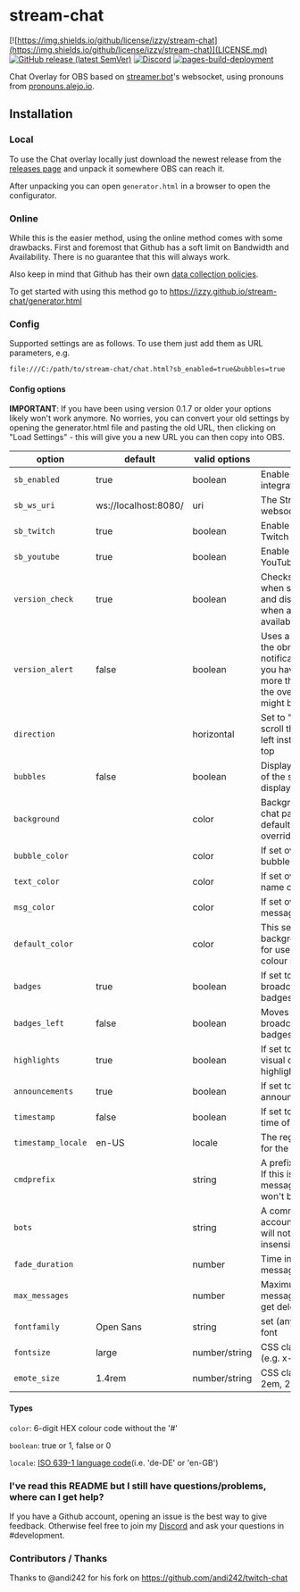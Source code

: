 # stream-chat

[![https://img.shields.io/github/license/izzy/stream-chat](https://img.shields.io/github/license/izzy/stream-chat)](LICENSE.md)
[![GitHub release (latest SemVer)](https://img.shields.io/github/v/release/izzy/stream-chat)](https://github.com/izzy/stream-chat/releases)
[![Discord](https://img.shields.io/discord/402126550004269073?color=7289DA&label=discord)](https://discord.com/invite/yRTM7H2tek)
[![pages-build-deployment](https://github.com/izzy/stream-chat/actions/workflows/pages/pages-build-deployment/badge.svg?branch=main&name=Pages%20Build)](https://izzy.github.io/stream-chat/)

Chat Overlay for OBS based on [streamer.bot](https://streamer.bot/)'s websocket, using pronouns from [pronouns.alejo.io](https://pronouns.alejo.io/).

## Installation

### Local

To use the Chat overlay locally just download the newest release from the [releases page](https://github.com/izzy/stream-chat/releases/) and unpack it somewhere OBS can reach it.

After unpacking you can open `generator.html` in a browser to open the configurator.

### Online

While this is the easier method, using the online method comes with some drawbacks. First and foremost that Github has a soft limit on Bandwidth and Availability. There is no guarantee that this will always work.

Also keep in mind that Github has their own [data collection policies](https://docs.github.com/en/pages/getting-started-with-github-pages/about-github-pages#data-collection).

To get started with using this method go to https://izzy.github.io/stream-chat/generator.html 

### Config

Supported settings are as follows. To use them just add them as URL parameters, e.g.

```
file:///C:/path/to/stream-chat/chat.html?sb_enabled=true&bubbles=true
```

#### Config options

**IMPORTANT**: If you have been using version 0.1.7 or older your options likely won't work anymore. No worries, you can convert your old settings by opening the generator.html file and pasting the old URL, then clicking on "Load Settings" - this will give you a new URL you can then copy into OBS.


| option             | default              | valid options | description                                                                                    | example                          |
|--------------------|----------------------|---------------|------------------------------------------------------------------------------------------------|----------------------------------|
| `sb_enabled`       | true                 | boolean       | Enable Streamer.Bot integration                                                                | `sb_enabled=true`                |
| `sb_ws_uri`        | ws://localhost:8080/ | uri           | The Streamer.Bot's local websocket URL                                                         | `ws_uri=ws://localhost:8080/`    |
| `sb_twitch`        | true                 | boolean       | Enable Streamer.Bot Twitch Messsages                                                           | `sb_twitch=true`                 |
| `sb_youtube`       | true                 | boolean       | Enable Streamer.Bot YouTube Messsages                                                          | `sb_youtube=true`                |
| `version_check`    | true                 | boolean       | Checks for new versions when starting the overlay and displays a warning when a new version is available | `version_check=true`   |
| `version_alert`    | false                | boolean       | Uses a popup instead of the obnoxiously large notification. CAREFUL: If you have the overlay setup more than once or reload the overlay frequently this might be a bad idea | `version_alert=true`   |
| `direction`        |                      | horizontal    | Set to "horizontal" this will scroll the text from right to left instead of bottom to top      | `direction=horizontal`           |
| `bubbles`          | false                | boolean       | Displays bubbles instead of the standard chat log display                                      | `bubbles=true`                   |
| `background`       |                      | color         | Background of the whole chat page. Careful: By default this will be overridden by OBS          | `background=000000`              |
| `bubble_color`     |                      | color         | If set overrides all chat bubble colours                                                       | `bubble_color=FF0000`            |
| `text_color`       |                      | color         | If set overrides all user name colours                                                         | `text_color=FF0000`              |
| `msg_color`        |                      | color         | If set overrides all message text colours                                                      | `msg_color=FF0000`               |
| `default_color`    |                      | color         | This sets the default background/bubble colour for users who don't have a colour set           | `default_color=FF0000`           |
| `badges`           | true                 | boolean       | If set to false this disable broadcaster/VIP/moderator badges                                  | `badges=false`                   |
| `badges_left`      | false                | boolean       | Moves broadcaster/VIP/moderator badges to the left                                             | `badges_left=true`               |
| `highlights`       | true                 | boolean       | If set to false this disables visual difference for highlighted messages                       | `highlights=false`               |
| `announcements`    | true                 | boolean       | If set to false this disables announcement messages                                            | `announcements=false`            |
| `timestamp`        | false                | boolean       | If set to true displays the time of the message                                                | `timestamp=true`                 |
| `timestamp_locale` | en-US                | locale        | The regional setting to use for the message time                                               | `timestamp_locale=de-DE`         |
| `cmdprefix`        |                      | string        | A prefix for bot commands. If this is set, chat messages starting with this won't be displayed | `cmdprefix=!`                    |
| `bots`             |                      | string        | A comma-separated list of accounts whose messages will not be shown(case-insensitive)          | `bots=streamelements,streamlabs` |
| `fade_duration`    |                      | number        | Time in seconds until messages are removed                                                     | `fade_duration=60`               |
| `max_messages`     |                      | number        | Maximum number of messages before old ones get deleted                                         | `max_messages=10`                |
| `fontfamily`       | Open Sans            | string        | set (any locally installed) font                                                               | `fontfamily=Calibri`             |
| `fontsize`         | large                | number/string | CSS class font-size value (e.g. x-large, 2em, 22px)                                            | `fontsize=22px`                  |
| `emote_size`       | 1.4rem               | number/string | CSS class size value (e.g. 2em, 22px)                                                          | `emote_size=22px`                |

#### Types

`color`: 6-digit HEX colour code without the '#'

`boolean`: true or 1, false or 0

`locale`: [ISO 639-1 language code](https://en.wikipedia.org/wiki/List_of_ISO_639-1_codes)(i.e. 'de-DE' or 'en-GB')


### I've read this README but I still have questions/problems, where can I get help?

If you have a Github account, opening an issue is the best way to give feedback. Otherwise feel free to join my [Discord](https://discord.gg/yRTM7H2tek) and ask your questions in #development.

### Contributors / Thanks

Thanks to @andi242 for his fork on https://github.com/andi242/twitch-chat
